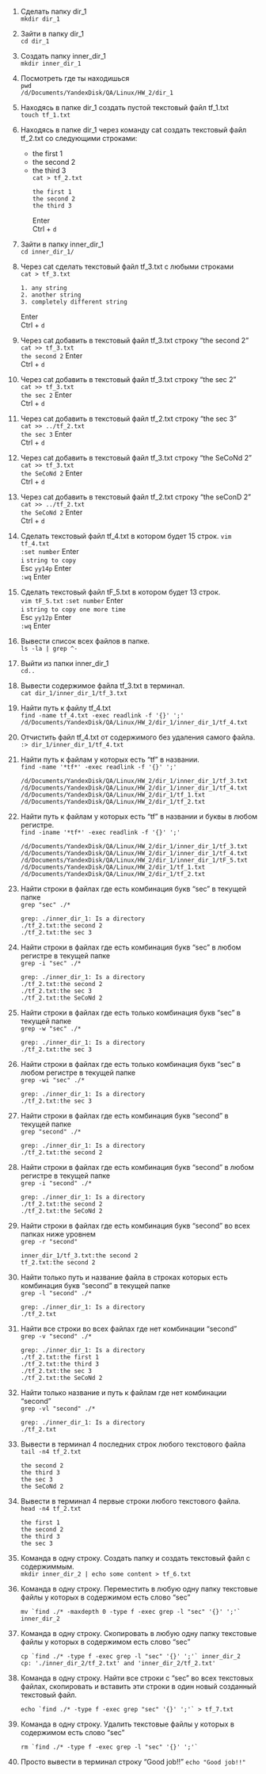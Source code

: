 1. Сделать папку dir_1  
    `mkdir dir_1`  

2. Зайти в папку dir_1  
    `cd dir_1`  

3. Создать папку inner_dir_1  
    `mkdir inner_dir_1`  

4. Посмотреть где ты находишься  
    `pwd`  
    `/d/Documents/YandexDisk/QA/Linux/HW_2/dir_1`  

5. Находясь в папке dir_1 создать пустой текстовый файл tf_1.txt  
    `touch tf_1.txt`  

6. Находясь в папке dir_1 через команду cat создать текстовый файл tf_2.txt со следующими строками:
    - the first 1
    - the second 2
    - the third 3  
        `cat > tf_2.txt`  
        ```
        the first 1
        the second 2
        the third 3
        ```  
        Enter  
        Ctrl + `d`  

7. Зайти в папку inner_dir_1  
    `cd inner_dir_1/`  

8. Через cat сделать текстовый файл tf_3.txt  c любыми строками  
    `cat > tf_3.txt`  
    ```
    1. any string
    2. another string
    3. completely different string
    ```  
    Enter  
    Ctrl + `d`   

9. Через cat добавить в текстовый файл tf_3.txt строку “the second 2”  
    `cat >> tf_3.txt`  
    `the second 2` Enter  
    Ctrl + `d`  

10. Через cat добавить в текстовый файл tf_3.txt строку “the sec 2”  
    `cat >> tf_3.txt`  
    `the sec 2` Enter  
    Ctrl + `d`  

11. Через cat добавить в текстовый файл tf_2.txt строку “the sec 3”  
    `cat >> ../tf_2.txt`  
    `the sec 3` Enter  
    Ctrl + `d`  

12. Через cat добавить в текстовый файл tf_3.txt строку “the SeCoNd 2”  
    `cat >> tf_3.txt`  
    `the SeCoNd 2` Enter  
    Ctrl + `d`  
    
13. Через cat добавить в текстовый файл tf_2.txt строку “the seConD 2”  
    `cat >> ../tf_2.txt`  
    `the SeCoNd 2` Enter  
    Ctrl + `d`  

14. Сделать текстовый файл tf_4.txt в котором будет 15 строк.
    `vim tf_4.txt`  
    `:set number` Enter  
    `i` `string to copy`  
    Esc
    `yy14p` Enter  
    `:wq` Enter    

15. Сделать текстовый файл tF_5.txt в котором будет 13 строк.  
    `vim tF_5.txt`
    `:set number` Enter  
    `i` `string to copy one more time`  
    Esc
    `yy12p` Enter  
    `:wq` Enter  

16. Вывести список всех файлов в папке.  
    `ls -la | grep ^-`   

17. Выйти из папки inner_dir_1  
    `cd..`  

18. Вывести содержимое файла tf_3.txt в терминал.  
    `cat dir_1/inner_dir_1/tf_3.txt`  

19. Найти путь к файлу tf_4.txt  
    `find -name tf_4.txt -exec readlink -f '{}' ';'`  
    `/d/Documents/YandexDisk/QA/Linux/HW_2/dir_1/inner_dir_1/tf_4.txt`  

20. Отчистить файл tf_4.txt от содержимого без удаления самого файла.  
    `:> dir_1/inner_dir_1/tf_4.txt`  

21. Найти путь к файлам у которых есть  “tf” в названии.  
    `find -name '*tf*' -exec readlink -f '{}' ';'`  
    ```
    /d/Documents/YandexDisk/QA/Linux/HW_2/dir_1/inner_dir_1/tf_3.txt
    /d/Documents/YandexDisk/QA/Linux/HW_2/dir_1/inner_dir_1/tf_4.txt
    /d/Documents/YandexDisk/QA/Linux/HW_2/dir_1/tf_1.txt
    /d/Documents/YandexDisk/QA/Linux/HW_2/dir_1/tf_2.txt
    ```  
22. Найти путь к файлам у которых есть  “tf” в названии и буквы в любом регистре.   
    `find -iname '*tf*' -exec readlink -f '{}' ';'`
    ```
    /d/Documents/YandexDisk/QA/Linux/HW_2/dir_1/inner_dir_1/tf_3.txt
    /d/Documents/YandexDisk/QA/Linux/HW_2/dir_1/inner_dir_1/tf_4.txt
    /d/Documents/YandexDisk/QA/Linux/HW_2/dir_1/inner_dir_1/tF_5.txt
    /d/Documents/YandexDisk/QA/Linux/HW_2/dir_1/tf_1.txt
    /d/Documents/YandexDisk/QA/Linux/HW_2/dir_1/tf_2.txt
    ```
23. Найти строки в файлах где есть комбинация букв “sec” в текущей папке   
    `grep "sec" ./*`    
    ```
    grep: ./inner_dir_1: Is a directory
    ./tf_2.txt:the second 2
    ./tf_2.txt:the sec 3
    ```
 24. Найти строки в файлах где есть комбинация букв “sec” в любом регистре в текущей папке  
    `grep -i "sec" ./*`  
        ```
        grep: ./inner_dir_1: Is a directory
        ./tf_2.txt:the second 2
        ./tf_2.txt:the sec 3
        ./tf_2.txt:the SeCoNd 2
        ```
25. Найти строки в файлах где есть только комбинация букв “sec” в текущей папке  
    `grep -w "sec" ./*`  
    ```
    grep: ./inner_dir_1: Is a directory
    ./tf_2.txt:the sec 3
    ```  

26. Найти строки в файлах где есть только комбинация букв “sec” в любом регистре в текущей папке    
    `grep -wi "sec" ./*`  
    ```
    grep: ./inner_dir_1: Is a directory
    ./tf_2.txt:the sec 3
    ```  

27. Найти строки в файлах где есть комбинация букв “second” в текущей папке  
    `grep "second" ./*`  
    ```
    grep: ./inner_dir_1: Is a directory
    ./tf_2.txt:the second 2
    ```  

28. Найти строки в файлах где есть комбинация букв “second” в любом регистре в текущей папке  
    `grep -i "second" ./*`
    ```
    grep: ./inner_dir_1: Is a directory
    ./tf_2.txt:the second 2
    ./tf_2.txt:the SeCoNd 2
    ```  
29. Найти строки в файлах где есть комбинация букв “second” во всех папках ниже уровнем  
    `grep -r "second"`
    ```
    inner_dir_1/tf_3.txt:the second 2
    tf_2.txt:the second 2
    ```
    
30. Найти только путь и название файла в строках которых есть комбинация букв “second” в текущей папке  
    `grep -l "second" ./*`
    ```
    grep: ./inner_dir_1: Is a directory
    ./tf_2.txt
    ```
31. Найти все строки во всех файлах где нет комбинации “second”  
    `grep -v "second" ./*`
    ```
    grep: ./inner_dir_1: Is a directory
    ./tf_2.txt:the first 1
    ./tf_2.txt:the third 3
    ./tf_2.txt:the sec 3
    ./tf_2.txt:the SeCoNd 2
    ```
32. Найти только название и путь к файлам где нет комбинации “second”  
    `grep -vl "second" ./*`
    ```
    grep: ./inner_dir_1: Is a directory
    ./tf_2.txt
    ```
33. Вывести в терминал 4 последних строк любого текстового файла  
    `tail -n4 tf_2.txt`  
    ```
    the second 2
    the third 3
    the sec 3
    the SeCoNd 2
    ```
34. Вывести в терминал 4 первые строки любого текстового файла.  
    `head -n4 tf_2.txt`  
    ```
    the first 1
    the second 2
    the third 3
    the sec 3
    ```  

35. Команда в одну строку. Создать папку и создать текстовый файл с содержиммым.  
    `mkdir inner_dir_2 | echo some content > tf_6.txt`  
36. Команда в одну строку. Переместить в любую одну папку текстовые файлы у которых в содержимом есть слово “sec”  
    ```
    mv `find ./* -maxdepth 0 -type f -exec grep -l "sec" '{}' ';'` inner_dir_2
    ```

37. Команда в одну строку. Скопировать в любую одну папку текстовые файлы у которых в содержимом есть слово “sec”  
    ```
    cp `find ./* -type f -exec grep -l "sec" '{}' ';'` inner_dir_2
    cp: './inner_dir_2/tf_2.txt' and 'inner_dir_2/tf_2.txt'
    ```
38. Команда в одну строку. Найти все строки c “sec” во всех текстовых файлах, скопировать и вставить эти строки в один новый созданный текстовый файл.  
    ```
    echo `find ./* -type f -exec grep "sec" '{}' ';'` > tf_7.txt
    ```
39. Команда в одну строку. Удалить текстовые файлы у которых в содержимом есть слово “sec”  
    ```
    rm `find ./* -type f -exec grep -l "sec" '{}' ';'`
    ```
40. Просто вывести в терминал строку “Good job!!”
    `echo "Good job!!"`